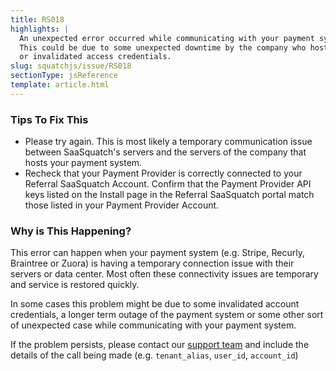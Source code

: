 ```yaml
---
title: RS018
highlights: |
  An unexpected error occurred while communicating with your payment system. 
  This could be due to some unexpected downtime by the company who hosts your payment system
  or invalidated access credentials.
slug: squatchjs/issue/RS018
sectionType: jsReference
template: article.html
---
```


### Tips To Fix This

 - Please try again. This is most likely a temporary communication issue between SaaSquatch's servers and the servers of the company that hosts your payment system.
 - Recheck that your Payment Provider is correctly connected to your Referral SaaSquatch Account. Confirm that the Payment Provider API keys listed on the Install page in the Referral SaaSquatch portal match those listed in your Payment Provider Account.

### Why is This Happening?

This error can happen when your payment system (e.g. Stripe, Recurly, Braintree or Zuora) is having a temporary connection issue with their servers or data center. Most often these connectivity issues are temporary and service is restored quickly.

In some cases this problem might be due to some invalidated account credentials, a longer term outage of the payment system or some other sort of unexpected case while communicating with your payment system.

If the problem persists, please contact our [support team](mailto:support@referralsaasquatch.com?Subject=RS018%20An%20unexpected%20error%20occurred) and include the details of the call being made (e.g. `tenant_alias`, `user_id`, `account_id`)
